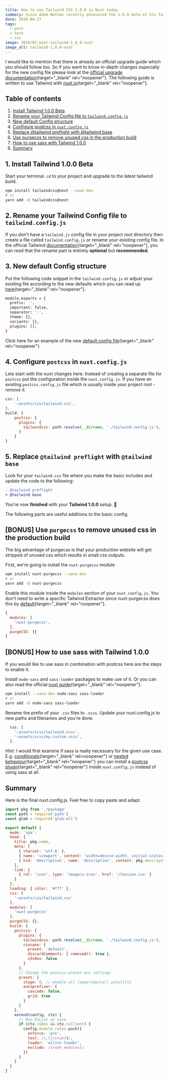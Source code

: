 ```yaml
---
title: How to use Tailwind CSS 1.0.0 in Nuxt today
summary: Since Adam Wathan recently announced the 1.0.0 beta of his Tailwind CSS Toolkit the final release doesn't seem to be far away. Time to integrate the next Tailwind version into nuxt and vue.js 
date: 2019-04-27
tags:
  - post
  - tech
  - css
image: 2019/02-post-tailwind-1_0_0-nuxt
image_alt: tailwind-1.0.0-nuxt
---
```


I would like to mention that there is already an official upgrade guide which you should follow too. So if you want to know in-depth changes especially for the new config file please look at the [official  upgrade documentation](https://next.tailwindcss.com/docs/upgrading-to-v1){target="_blank" rel="noopener"}. The following guide is written to use Tailwind with [nuxt.js](https://nuxtjs.org/guide/){target="_blank" rel="noopener"}.

## Table of contents

1. [Install Tailwind 1.0.0 Beta](#1-install-tailwind-100-beta)
2. [Rename your Tailwind Config file to `tailwind.config.js`](#2-rename-your-tailwind-config-file-to-tailwindconfigjs)
3. [New default Config structure](#3-new-default-config-structure)
4. [Configure postcss in `nuxt.config.js`](#4-configure-postcss-in-nuxtconfigjs)
5. [Replace @tailwind preflight with @tailwind base](#5-replace-tailwind-preflight-with-tailwind-base)
6. [Use purgecss to remove unused css in the production build](#bonus-use-purgecss-to-remove-unused-css-in-the-production-build)
7. [How to use sass with Tailwind 1.0.0](#bonus-how-to-use-sass-with-tailwind-100)
8. [Summary](#summary)

## 1. Install Tailwind 1.0.0 Beta

Start your terminal. `cd` to your project and upgrade to the latest tailwind build.

```bash
npm install tailwindcss@next --save-dev
# or
yarn add -D tailwindcss@next
```

## 2. Rename your Tailwind Config file to `tailwind.config.js`

If you don't have a `tailwind.js` config file in your project root directory then create a file called `tailwind.config.js` or rename your existing config file. In the official Tailwind [documentation](https://next.tailwindcss.com/docs/upgrading-to-v1#3-rename-tailwind-js-to-tailwind-config-js){target="_blank" rel="noopener"}, you can read that the rename part is entirely **optional** but **recommended**.

## 3. New default Config structure

Put the following code snippet in the `tailwind.config.js` or adjust your existing file according to the new defaults which you can read up [here](https://next.tailwindcss.com/docs/upgrading-to-v1#2-update-your-config-file){target="_blank" rel="noopener"}.

```bash
module.exports = {
  prefix: '',
  important: false,
  separator: ':',
  theme: {},
  variants: {},
  plugins: [],
}
```

Click here for an example of the new  [default config file](https://github.com/tailwindcss/tailwindcss/blob/next/stubs/defaultConfig.stub.js){target="_blank" rel="noopener"}.

## 4. Configure `postcss` in `nuxt.config.js`

Lets start with the nuxt changes here. Instead of creating a separate file for `postcss` put the configuration inside the `nuxt.config.js`. If you have an existing `postcss.config.js` file which is usually inside your project root - *remove it.*

```js
css: [
    '~assets/css/tailwind.css',
],
build: {
    postcss: {
      plugins: {
        tailwindcss: path.resolve(__dirname, './tailwind.config.js'),
      }
    }
}
```

## 5. Replace `@tailwind preflight` with `@tailwind base`

Look for your `tailwind.css` file where you make the basic includes and update the code to the following:

```diff
- @tailwind preflight
+ @tailwind base
``` 

You're now **finished** with your **Tailwind 1.0.0** setup. 🎉 
 
The following parts are useful additions to the basic config.

## [BONUS] Use `purgecss` to remove unused css in the production build


The big advantage of purgecss is that your production website will get stripped of unused css which results in small css outputs.

First, we're going to install the `nuxt-purgecss` module

```bash
npm install nuxt-purgecss --save-dev
# or
yarn add -D nuxt-purgecss
```

Enable this module inside the `modules` section of your `nuxt.config.js`. You don't need to write a specific Tailwind Extractor since nuxt-purgecss does this by [default](https://github.com/Developmint/nuxt-purgecss#defaults){target="_blank" rel="noopener"}.

```js
{
  modules: [
    'nuxt-purgecss',
  ],
  purgeCSS: {}
}
```

## [BONUS] How to use sass with Tailwind 1.0.0

If you would like to use sass in combination with postcss here are the steps to enable it. 

Install `node-sass` and `sass-loader` packages to make use of it. Or you can also read the official [nuxt guide](https://nuxtjs.org/api/configuration-css#the-css-property){target="_blank" rel="noopener"}.

```bash
npm install --save-dev node-sass sass-loader
# or
yarn add -D node-sass sass-loader
```

Rename the prefix of your `.css` files to `.scss`. Update your nuxt.config.js to new paths and filenames and you're done.

```js
  css: [
    '~assets/scss/tailwind.scss', 
    '~assets/scss/my-custom.scss',
  ],
```

_Hint:_ I would first examine if sass is really necessary for the given use case. E.g. [conditionals](https://github.com/andyjansson/postcss-conditionals){target="_blank" rel=noopener"} or [nested behaviour](https://github.com/postcss/postcss-nested){target="_blank" rel="noopener"} you can install a [postcss plugin](https://www.postcss.parts/){target="_blank" rel="noopener"} inside `nuxt.config.js` instead of using sass at all.

## Summary

Here is the final nuxt.config.js. Feel free to copy paste and adapt.

```js
import pkg from './package'
const path = require('path')
const glob = require('glob-all')

export default {
  mode: 'spa',
  head: {
    title: pkg.name,
    meta: [
      { charset: 'utf-8' },
      { name: 'viewport', content: 'width=device-width, initial-scale=1' },
      { hid: 'description', name: 'description', content: pkg.description }
    ],
    link: [
      { rel: 'icon', type: 'image/x-icon', href: '/favicon.ico' }
    ]
  },
  loading: { color: '#fff' },
  css: [
    '~assets/css/tailwind.css'
  ],
  modules: [
    'nuxt-purgecss'
  ],
  purgeCSS: {},
  build: {
    postcss: {
      plugins: {
        tailwindcss: path.resolve(__dirname, './tailwind.config.js'),
        cssnano: {
          preset: 'default',
          discardComments: { removeAll: true },
          zIndex: false
        }
      },
      // Change the postcss-preset-env settings
      preset: {
        stage: 0, // enable all (experimental) polyfills
        autoprefixer: {
          cascade: false,
          grid: true
        }
      }
    },
    extend(config, ctx) {
      // Run ESLint on save
      if (ctx.isDev && ctx.isClient) {
        config.module.rules.push({
          enforce: 'pre',
          test: /\.(js|vue)$/,
          loader: 'eslint-loader',
          exclude: /(node_modules)/
        })
      }
    }
  }
}
```



